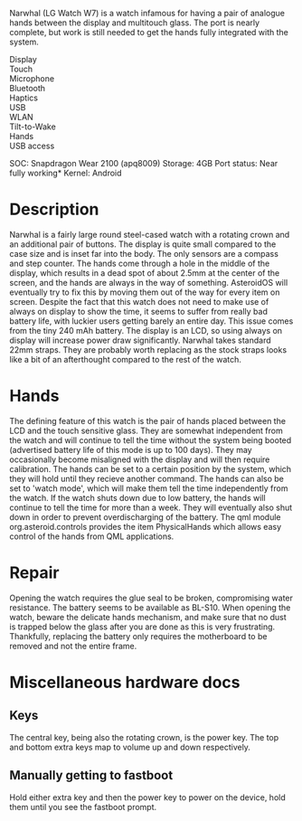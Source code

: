 Narwhal (LG Watch W7) is a watch infamous for having a pair of analogue hands between the display and multitouch glass. The port is nearly complete, but work is still needed to get the hands fully integrated with the system.

<div class="support-row">
  <div class="support-col">Display<div class="support-col-good"></div></div>
  <div class="support-col">Touch<div class="support-col-good"></div></div>
  <div class="support-col">Microphone<div class="support-col-bad"></div></div>
  <div class="support-col">Bluetooth<div class="support-col-good"></div></div>
  <div class="support-col">Haptics<div class="support-col-good"></div></div>
  <div class="support-col">USB<div class="support-col-good"></div></div>
  <div class="support-col">WLAN<div class="support-col-good"></div></div>
  <div class="support-col">Tilt-to-Wake<div class="support-col-good"></div></div>
  <div class="support-col">Hands<div class="support-col-bad"></div></div>
  <div class="support-col">USB access<div class="support-col-good"></div></div>
</div>

SOC: Snapdragon Wear 2100 (apq8009)
Storage: 4GB
Port status: Near fully working*
Kernel: Android

# Description
Narwhal is a fairly large round steel-cased watch with a rotating crown and an additional pair of buttons. The display is quite small compared to the case size and is inset far into the body. The only sensors are a compass and step counter.
The hands come through a hole in the middle of the display, which results in a dead spot of about 2.5mm at the center of the screen, and the hands are always in the way of something. AsteroidOS will eventually try to fix this by moving them out of the way for every item on screen.
Despite the fact that this watch does not need to make use of always on display to show the time, it seems to suffer from really bad battery life, with luckier users getting barely an entire day. This issue comes from the tiny 240 mAh battery. The display is an LCD, so using always on display will increase power draw significantly.
Narwhal takes standard 22mm straps. They are probably worth replacing as the stock straps looks like a bit of an afterthought compared to the rest of the watch.

# Hands
The defining feature of this watch is the pair of hands placed between the LCD and the touch sensitive glass. They are somewhat independent from the watch and will continue to tell the time without the system being booted (advertised battery life of this mode is up to 100 days). They may occasionally become misaligned with the display and will then require calibration.
The hands can be set to a certain position by the system, which they will hold until they recieve another command. The hands can also be set to 'watch mode', which will make them tell the time independently from the watch. If the watch shuts down due to low battery, the hands will continue to tell the time for more than a week. They will eventually also shut down in order to prevent overdischarging of the battery.
The qml module org.asteroid.controls provides the item PhysicalHands which allows easy control of the hands from QML applications.

# Repair
Opening the watch requires the glue seal to be broken, compromising water resistance. The battery seems to be available as BL-S10. When opening the watch, beware the delicate hands mechanism, and make sure that no dust is trapped below the glass after you are done as this is very frustrating. Thankfully, replacing the battery only requires the motherboard to be removed and not the entire frame.

# Miscellaneous hardware docs
## Keys
The central key, being also the rotating crown, is the power key. The top and bottom extra keys map to volume up and down respectively.
## Manually getting to fastboot
Hold either extra key and then the power key to power on the device, hold them until you see the fastboot prompt.
